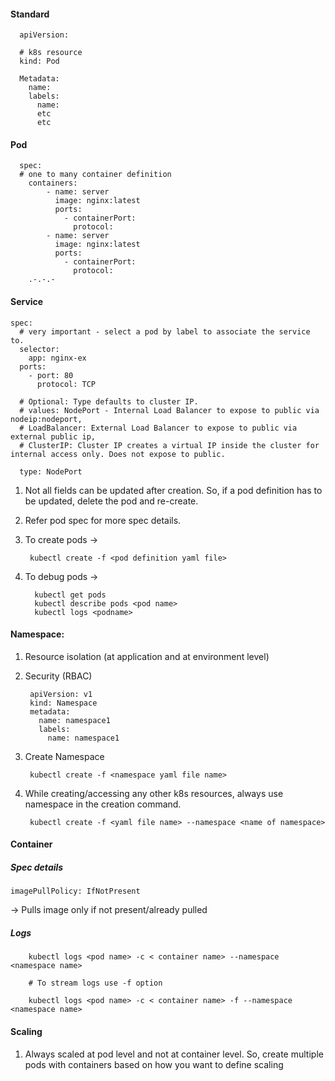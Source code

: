 #### Standard
    
      apiVersion:
      
      # k8s resource
      kind: Pod 
      
      Metadata:
        name:
        labels:
          name:
          etc
          etc

#### Pod
          
      spec:
      # one to many container definition
        containers: 
        	- name: server
        	  image: nginx:latest
        	  ports: 
        	    - containerPort:
        	      protocol: 	    
        	- name: server
        	  image: nginx:latest
        	  ports: 
        	    - containerPort:
        	      protocol: 	
        .-.-.-	    

#### Service

	spec:
	  # very important - select a pod by label to associate the service to.
	  selector:
	    app: nginx-ex 
	  ports:
	    - port: 80
	      protocol: TCP
	      
	  # Optional: Type defaults to cluster IP. 
	  # values: NodePort - Internal Load Balancer to expose to public via nodeip:nodeport, 
	  # LoadBalancer: External Load Balancer to expose to public via external public ip, 
	  # ClusterIP: Cluster IP creates a virtual IP inside the cluster for internal access only. Does not expose to public.
	  
	  type: NodePort

1. Not all fields can be updated after creation. So, if a pod definition has to be updated, delete the pod and re-create.
2. Refer pod spec for more spec details.
3. To create pods ->

   		kubectl create -f <pod definition yaml file>
   
4. To debug pods ->

		 kubectl get pods
		 kubectl describe pods <pod name>
		 kubectl logs <podname> 

#### Namespace:

1. Resource isolation (at application and at environment level)
2. Security (RBAC)

		apiVersion: v1
		kind: Namespace
		metadata:
		  name: namespace1
		  labels:
		    name: namespace1

3. Create Namespace
		
		kubectl create -f <namespace yaml file name>

4. While creating/accessing any other k8s resources, always use namespace in the creation command.
		
		kubectl create -f <yaml file name> --namespace <name of namespace>
		
#### Container 

##### Spec details

	imagePullPolicy: IfNotPresent

-> Pulls image only if not present/already pulled
##### Logs

		kubectl logs <pod name> -c < container name> --namespace <namespace name>
		
		# To stream logs use -f option 
		
		kubectl logs <pod name> -c < container name> -f --namespace <namespace name>						 

#### Scaling

1. Always scaled at pod level and not at container level. So, create multiple pods with containers based on how you want to define scaling

	 
       
        
